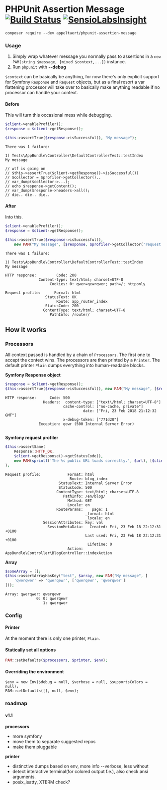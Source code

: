 PHPUnit Assertion Message [![Build Status](https://travis-ci.org/appeltaert/phpunit-assertion-message.svg?branch=master)](https://travis-ci.org/appeltaert/phpunit-assertion-message)
[![SensioLabsInsight](https://insight.sensiolabs.com/projects/3f42fd40-e1dd-422c-bc84-3b8b4769ddc2/mini.png)](https://insight.sensiolabs.com/projects/3f42fd40-e1dd-422c-bc84-3b8b4769ddc2)
=======


```
composer require --dev appeltaert/phpunit-assertion-message
```

### Usage

1) Simply wrap whatever message you normally pass to assertions in a `new PAM(string $message, [mixed $context,...])` instance.
2) Run `phpunit` with **--debug**

`$context` can be basically be anything, for now there's only explicit support for Symfony `Response` and `Request` objects, but
as a final resort a var flattening processor will take over to basically make anything readable if no processor can handle your context.


#### Before

This will turn this occasional mess while debugging.

```php
$client->enableProfiler();
$response = $client->getResponse();

$this->assertTrue($response->isSuccessful(), "My message");
```
```
There was 1 failure:
    
1) Tests\AppBundle\Controller\DefaultControllerTest::testIndex
My message

// wtf is going on
// $this->assertTrue($client->getResponse()->isSuccessful())
// $collector = $profiler->getCollector()..
// var_dump($collector->...);
// echo $response->getContent();
// var_dump($response->headers->all();
// die.. die.. die..
```

#### After

Into this.

```php
$client->enableProfiler();
$response = $client->getResponse();

$this->assertTrue($response->isSuccessful(), 
    new PAM("My message", [$response, $profiler->getCollector('request')]));
```
```
There was 1 failure:

1) Tests\AppBundle\Controller\DefaultControllerTest::testIndex
My message

HTTP response:         Code: 200
               Content-type: text/html; charset=UTF-8
                    Cookies: 0: qwer=qewrqwer; path=/; httponly
                    
Request profile:      Format: html
                  StatusText: OK
                       Route: app_router_index
                  StatusCode: 200
                 ContentType: text/html; charset=UTF-8
                    PathInfo: /router/

```

## How it works

### Processors

All context passed is handled by a chain of `Processors`. The first one to accept the context wins.
The processors are then printed by a `Printer`. The default printer `Plain` dumps everything into human-readable blocks.

**Symfony Response object**

```php
$response = $client->getResponse();
$this->assertTrue($response->isSuccessful(), new PAM("My message", [$response]));
```
```text
HTTP response:      Code: 500
                 Headers:  content-type: ["text\/html; charset=UTF-8"]
                          cache-control: ["no-cache, private"]
                                   date: ["Fri, 23 Feb 2018 21:12:32 GMT"]
                          x-debug-token: ["771d20"]
               Exception: qewr (500 Internal Server Error)
                   
```

**Symfony request profiler**

```php
$this->assertSame(
    Response::HTTP_OK,
    $client->getResponse()->getStatusCode(),
    new PAM(sprintf('The %s public URL loads correctly.', $url), [$client->getProfile()->getCollector('request')])
);
```

```text
Request profile:            Format: html
                             Route: blog_index
                        StatusText: Internal Server Error
                        StatusCode: 500
                       ContentType: text/html; charset=UTF-8
                          PathInfo: /en/blog/
                            Method: GET
                            Locale: en
                       RouteParams:    page: 1
                                    _format: html
                                    _locale: en
                 SessionAttributes: key: val
                   SessionMetaData:   Created: Fri, 23 Feb 18 22:12:31 +0100
                                    Last used: Fri, 23 Feb 18 22:12:31 +0100
                                     Lifetime: 0
                            Action: AppBundle\Controller\BlogController::indexAction
```

**Array**
```php
$someArray = [];
$this->assertArrayHasKey("test", $array, new PAM("My message", [
    'qwerqwer' => 'qwerqewr', ['qwerqewr', 'qwerqwer']
]));
```
```
Array: qwerqwer: qwerqewr
              0: 0: qwerqewr
                 1: qwerqwer

```


### Config

#### Printer
At the moment there is only one printer, `Plain`.

#### Statically set all options
```php
PAM::setDefaults($processors, $printer, $env);
```

#### Overriding the environment
```
$env = new Env($debug = null, $verbose = null, $supportsColors = null);
PAM::setDefaults([], null, $env);
```

### roadmap 

#### v1.1

**processors**

- more symfony
- move them to separate suggested repos
- make them pluggable
 
**printer**

- distinctive dumps based on env, more info --verbose, less without
- detect interactive terminal(for colored output f.e.), also check ansi arguments.
- posix_isatty, XTERM check?
